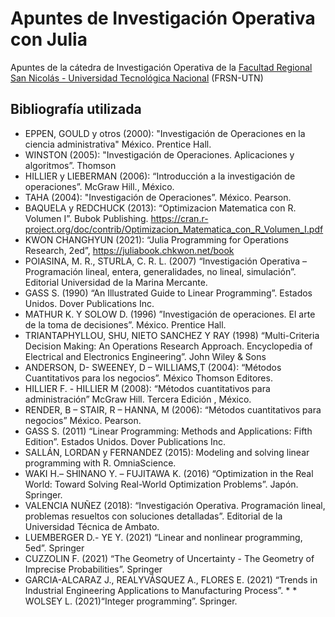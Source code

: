 # Apuntes de Investigación Operativa con Julia
Apuntes de la cátedra de Investigación Operativa de la [Facultad Regional San Nicolás - Universidad Tecnológica Nacional](https://www.frsn.utn.edu.ar/) (FRSN-UTN)

## Bibliografía utilizada
* EPPEN, GOULD y otros (2000): "Investigación de Operaciones en la ciencia administrativa" México. Prentice Hall.
* WINSTON (2005): "Investigación de Operaciones. Aplicaciones y algoritmos”. Thomson
* HILLIER y LIEBERMAN (2006): “Introducción a la investigación de operaciones”. McGraw Hill., México.
* TAHA (2004): "Investigación de Operaciones”. México. Pearson.
* BAQUELA y REDCHUCK (2013): “Optimizacion Matematica con R. Volumen I”. Bubok Publishing. https://cran.r-project.org/doc/contrib/Optimizacion_Matematica_con_R_Volumen_I.pdf
* KWON CHANGHYUN (2021): “Julia Programming for Operations Research, 2ed”, https://juliabook.chkwon.net/book
* POIASINA, M. R., STURLA, C. R. L. (2007) “Investigación Operativa – Programación lineal, entera, generalidades, no lineal, simulación”. Editorial Universidad de la Marina Mercante.
* GASS S. (1990) “An Illustrated Guide to Linear Programming”. Estados Unidos. Dover Publications Inc.
* MATHUR K. Y SOLOW D. (1996) ”Investigación de operaciones. El arte de la toma de decisiones”. México. Prentice Hall.
* TRIANTAPHYLLOU, SHU, NIETO SANCHEZ Y RAY (1998) “Multi-Criteria Decision Making: An Operations Research Approach. Encyclopedia of Electrical and Electronics Engineering”. John Wiley & Sons
* ANDERSON, D- SWEENEY, D – WILLIAMS,T (2004): “Métodos Cuantitativos para los negocios”. México Thomson Editores.
* HILLIER F. - HILLIER M (2008): “Métodos cuantitativos para administración” McGraw Hill. Tercera Edición , México.
* RENDER, B – STAIR, R – HANNA, M (2006): “Métodos cuantitativos para negocios” México. Pearson.
* GASS S. (2011) “Linear Programming: Methods and Applications: Fifth Edition”. Estados Unidos. Dover Publications Inc.
* SALLÁN, LORDAN y FERNANDEZ (2015): Modeling and solving linear programming with R. OmniaScience.
* WAKI H.– SHINANO Y. – FUJITAWA K. (2016) “Optimization in the Real World: Toward Solving Real-World Optimization Problems”. Japón. Springer.
* VALENCIA NUÑEZ (2018): “Investigación Operativa. Programación lineal, problemas resueltos con soluciones detalladas”. Editorial de la Universidad Técnica de Ambato.
* LUEMBERGER D.- YE Y. (2021) “Linear and nonlinear programming, 5ed”. Springer
* CUZZOLIN F. (2021) “The Geometry of Uncertainty - The Geometry of Imprecise Probabilities”. Springer 
* GARCIA-ALCARAZ J., REALYVÁSQUEZ A., FLORES E. (2021) “Trends in Industrial Engineering Applications to Manufacturing Process”. * * WOLSEY L. (2021)“Integer programming”. Springer.
